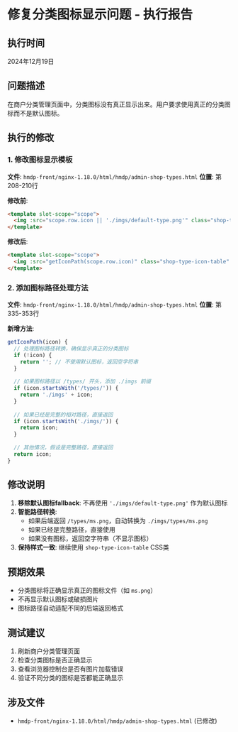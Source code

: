 # 修复分类图标显示问题 - 执行报告

## 执行时间
2024年12月19日

## 问题描述
在商户分类管理页面中，分类图标没有真正显示出来。用户要求使用真正的分类图标而不是默认图标。

## 执行的修改

### 1. 修改图标显示模板
**文件**: `hmdp-front/nginx-1.18.0/html/hmdp/admin-shop-types.html`
**位置**: 第208-210行

**修改前**:
```html
<template slot-scope="scope">
  <img :src="scope.row.icon || './imgs/default-type.png'" class="shop-type-icon-table" alt="分类图标">
</template>
```

**修改后**:
```html
<template slot-scope="scope">
  <img :src="getIconPath(scope.row.icon)" class="shop-type-icon-table" alt="分类图标">
</template>
```

### 2. 添加图标路径处理方法
**文件**: `hmdp-front/nginx-1.18.0/html/hmdp/admin-shop-types.html`
**位置**: 第335-353行

**新增方法**:
```javascript
getIconPath(icon) {
  // 处理图标路径转换，确保显示真正的分类图标
  if (!icon) {
    return ''; // 不使用默认图标，返回空字符串
  }
  
  // 如果图标路径以 /types/ 开头，添加 ./imgs 前缀
  if (icon.startsWith('/types/')) {
    return './imgs' + icon;
  }
  
  // 如果已经是完整的相对路径，直接返回
  if (icon.startsWith('./imgs/')) {
    return icon;
  }
  
  // 其他情况，假设是完整路径，直接返回
  return icon;
}
```

## 修改说明

1. **移除默认图标fallback**: 不再使用 `'./imgs/default-type.png'` 作为默认图标
2. **智能路径转换**: 
   - 如果后端返回 `/types/ms.png`，自动转换为 `./imgs/types/ms.png`
   - 如果已经是完整路径，直接使用
   - 如果没有图标，返回空字符串（不显示图标）
3. **保持样式一致**: 继续使用 `shop-type-icon-table` CSS类

## 预期效果

- 分类图标将正确显示真正的图标文件（如 `ms.png`）
- 不再显示默认图标或破损图片
- 图标路径自动适配不同的后端返回格式

## 测试建议

1. 刷新商户分类管理页面
2. 检查分类图标是否正确显示
3. 查看浏览器控制台是否有图片加载错误
4. 验证不同分类的图标是否都能正确显示

## 涉及文件

- `hmdp-front/nginx-1.18.0/html/hmdp/admin-shop-types.html` (已修改)